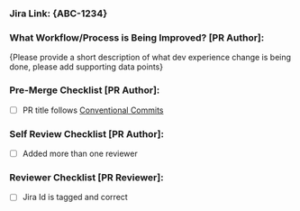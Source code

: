 ### Jira Link: {ABC-1234}

### What Workflow/Process is Being Improved? [PR Author]:

{Please provide a short description of what dev experience change is being done, please add supporting data points}

### Pre-Merge Checklist [PR Author]:

- [ ] PR title follows [Conventional Commits](https://www.conventionalcommits.org/en/v1.0.0/)

### Self Review Checklist [PR Author]:

- [ ] Added more than one reviewer

### Reviewer Checklist [PR Reviewer]:

- [ ] Jira Id is tagged and correct
